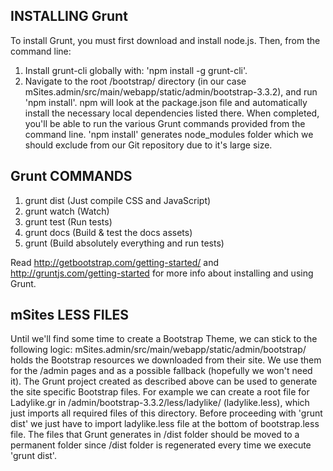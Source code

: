 INSTALLING Grunt
----------------
To install Grunt, you must first download and install node.js. Then, from the command line:
1. Install grunt-cli globally with: 'npm install -g grunt-cli'.
2. Navigate to the root /bootstrap/ directory (in our case mSites.admin/src/main/webapp/static/admin/bootstrap-3.3.2), and run 'npm install'. 
   npm will look at the package.json file and automatically install the necessary local dependencies listed there. When completed, you'll be 
   able to run the various Grunt commands provided from the command line. 'npm install' generates node_modules folder which we should exclude
   from our Git repository due to it's large size.

Grunt COMMANDS
--------------
1. grunt dist (Just compile CSS and JavaScript)
2. grunt watch (Watch)
3. grunt test (Run tests)
4. grunt docs (Build & test the docs assets)
5. grunt (Build absolutely everything and run tests)

Read http://getbootstrap.com/getting-started/ and http://gruntjs.com/getting-started for more info about installing and using Grunt.

mSites LESS FILES
-----------------
Until we'll find some time to create a Bootstrap Theme, we can stick to the following logic: mSites.admin/src/main/webapp/static/admin/bootstrap/
holds the Bootstrap resources we downloaded from their site. We use them for the /admin pages and as a possible fallback (hopefully we won't need
it). The Grunt project created as described above can be used to generate the site specific Bootstrap files. For example we can create a root 
file for Ladylike.gr in /admin/bootstrap-3.3.2/less/ladylike/ (ladylike.less), which just imports all required files of this directory. Before 
proceeding with 'grunt dist' we just have to import ladylike.less file at the bottom of bootstrap.less file. The files that Grunt generates in 
/dist folder should be moved to a permanent folder since /dist folder is regenerated every time we execute 'grunt dist'.
